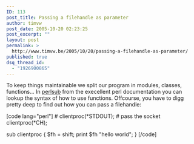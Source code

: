```yaml
---
ID: 113
post_title: Passing a filehandle as parameter
author: timvw
post_date: 2005-10-20 02:23:25
post_excerpt: ""
layout: post
permalink: >
  http://www.timvw.be/2005/10/20/passing-a-filehandle-as-parameter/
published: true
dsq_thread_id:
  - "1926900865"
---
```

<p>To keep things maintainable we split our program in modules, classes, functions... In <a href="http://perldoc.perl.org/perlsub.html">perlsub</a>  from the execellent perl documentation you can lookup the syntax of how to use functions. Offcourse, you have to digg pretty deep to find out how you can pass a filehandle:</p>
[code lang="perl"]
# clientproc(*STDOUT);
# pass the socket
clientproc(*CH);

sub clientproc
{
  $fh = shift;
  print $fh "hello world";
}
[/code]